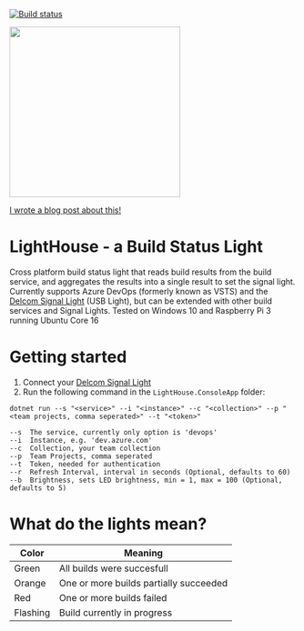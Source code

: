 [![Build status](https://ci.appveyor.com/api/projects/status/gxvow4bygb6rb70e?svg=true)](https://ci.appveyor.com/project/josdeweger/lighthouse)

<img src=https://www.delcomproducts.com/images/BeaconSRed.jpg width="300">

[I wrote a blog post about this!](https://www.josdeweger.nl/article/lighthouse/)

# LightHouse - a Build Status Light
Cross platform build status light that reads build results from the build service, and aggregates the results into a single result to set the signal light. Currently supports Azure DevOps (formerly known as VSTS) and the [Delcom Signal Light](https://www.delcomproducts.com/productdetails.asp?PartNumber=904007-B) (USB Light), but can be extended with other build services and Signal Lights.
Tested on Windows 10 and Raspberry Pi 3 running Ubuntu Core 16

# Getting started
1. Connect your [Delcom Signal Light](https://www.delcomproducts.com/productdetails.asp?PartNumber=904007-B)
2. Run the following command in the `LightHouse.ConsoleApp` folder: 
```
dotnet run --s "<service>" --i "<instance>" --c "<collection>" --p "<team projects, comma seperated>" --t "<token>"
```

`--s  The service, currently only option is 'devops'`<br/>
`--i  Instance, e.g. 'dev.azure.com'`<br/>
`--c  Collection, your team collection`<br/>
`--p  Team Projects, comma seperated`<br/>
`--t  Token, needed for authentication`<br/>
`--r  Refresh Interval, interval in seconds (Optional, defaults to 60)`<br/>
`--b  Brightness, sets LED brightness, min = 1, max = 100 (Optional, defaults to 5)`<br/>

# What do the lights mean?
| Color | Meaning |
|--|--|
| Green | All builds were succesfull
| Orange | One or more builds partially succeeded
| Red | One or more builds failed
| Flashing | Build currently in progress

